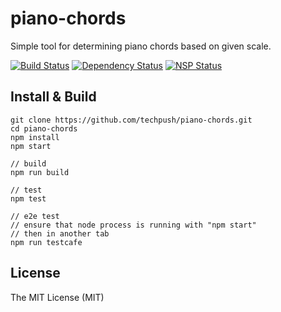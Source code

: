 # piano-chords
Simple tool for determining piano chords based on given scale.

[![Build Status](https://travis-ci.org/techpush/piano-chords.svg?branch=master)](https://travis-ci.org/techpush/piano-chords)
[![Dependency Status](https://gemnasium.com/badges/github.com/techpush/piano-chords.svg)](https://gemnasium.com/github.com/techpush/piano-chords)
[![NSP Status](https://nodesecurity.io/orgs/techpush/projects/05ec91b5-88b3-49e6-b0d4-ddf9f1c0aeae/badge)](https://nodesecurity.io/orgs/techpush/projects/05ec91b5-88b3-49e6-b0d4-ddf9f1c0aeae)


## Install & Build

```
git clone https://github.com/techpush/piano-chords.git
cd piano-chords
npm install
npm start

// build
npm run build

// test
npm test

// e2e test
// ensure that node process is running with "npm start"
// then in another tab
npm run testcafe
```


## License

The MIT License (MIT)